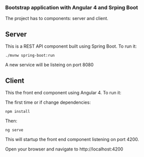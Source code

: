 ### Bootstrap application with Angular 4 and Srping Boot

The project has to components: server and client.

## Server
This is a REST API component built using Spring Boot.
To run it:

`./mvnw spring-boot:run`

A new service will be listeing on port 8080

## Client
This the front end component using Angular 4.
To run it:

The first time or if change dependencies:

`npm install`

Then:

`ng serve`

This will startup the front end component listening on port 4200. 

Open your browser and navigate to http://localhost:4200